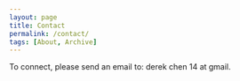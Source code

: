 ```yaml
---
layout: page
title: Contact
permalink: /contact/
tags: [About, Archive]
---
```


To connect, please send an email to: derek chen 14 at gmail.